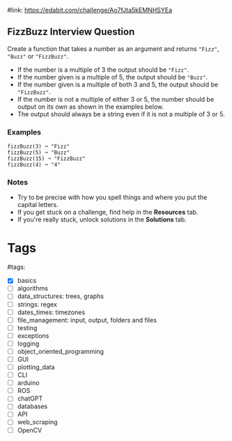 #link: https://edabit.com/challenge/Ao7fJta5kEMNHSYEa

## FizzBuzz Interview Question

Create a function that takes a number as an argument and returns `"Fizz"`, `"Buzz"` or `"FizzBuzz"`.

- If the number is a multiple of 3 the output should be `"Fizz"`.
- If the number given is a multiple of 5, the output should be `"Buzz"`.
- If the number given is a multiple of both 3 and 5, the output should be `"FizzBuzz"`.
- If the number is not a multiple of either 3 or 5, the number should be output on its own as shown in the examples below.
- The output should always be a string even if it is not a multiple of 3 or 5.

### Examples

```
fizzBuzz(3) ➞ "Fizz"
fizzBuzz(5) ➞ "Buzz"
fizzBuzz(15) ➞ "FizzBuzz"
fizzBuzz(4) ➞ "4"
```

### Notes

- Try to be precise with how you spell things and where you put the capital letters.
- If you get stuck on a challenge, find help in the **Resources** tab.
- If you're really stuck, unlock solutions in the **Solutions** tab.

# Tags

#tags: 
- [x] basics
- [ ] algorithms
- [ ] data_structures: trees, graphs
- [ ] strings: regex
- [ ] dates_times: timezones
- [ ] file_management: input, output, folders and files
- [ ] testing
- [ ] exceptions
- [ ] logging
- [ ] object_oriented_programming
- [ ] GUI
- [ ] plotting_data
- [ ] CLI
- [ ] arduino
- [ ] ROS
- [ ] chatGPT
- [ ] databases
- [ ] API
- [ ] web_scraping
- [ ] OpenCV